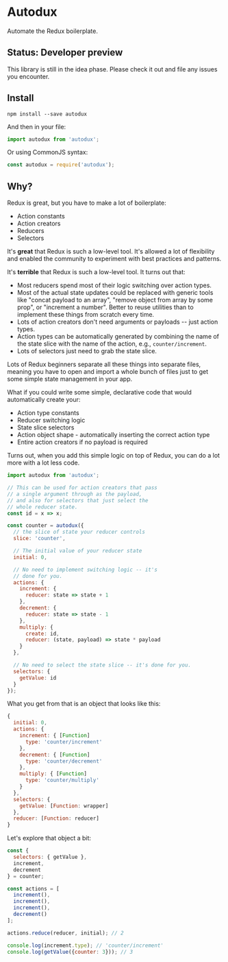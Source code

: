 # Autodux

Automate the Redux boilerplate.

## Status: Developer preview

This library is still in the idea phase. Please check it out and file any issues you encounter.

## Install

```
npm install --save autodux
```

And then in your file:

```js
import autodux from 'autodux';
```

Or using CommonJS syntax:

```js
const autodux = require('autodux');
```

## Why?

Redux is great, but you have to make a lot of boilerplate:

* Action constants
* Action creators
* Reducers
* Selectors

It's **great** that Redux is such a low-level tool. It's allowed a lot of flexibility and enabled the community to experiment with best practices and patterns.

It's **terrible** that Redux is such a low-level tool. It turns out that:

* Most reducers spend most of their logic switching over action types.
* Most of the actual state updates could be replaced with generic tools like "concat payload to an array", "remove object from array by some prop", or "increment a number". Better to reuse utilities
than to implement these things from scratch every time.
* Lots of action creators don't need arguments or payloads -- just action types.
* Action types can be automatically generated by combining the name of the state slice with the name of the action, e.g., `counter/increment`.
* Lots of selectors just need to grab the state slice.

Lots of Redux beginners separate all these things into separate files, meaning you have to open and import a whole bunch of files just to get some simple state management in your app.

What if you could write some simple, declarative code that would automatically create your:

* Action type constants
* Reducer switching logic
* State slice selectors
* Action object shape - automatically inserting the correct action type
* Entire action creators if no payload is required

Turns out, when you add this simple logic on top of Redux, you can do a lot more with a lot less code.

```js
import autodux from 'autodux';

// This can be used for action creators that pass
// a single argument through as the payload,
// and also for selectors that just select the
// whole reducer state.
const id = x => x;

const counter = autodux({
  // the slice of state your reducer controls
  slice: 'counter',

  // The initial value of your reducer state
  initial: 0,

  // No need to implement switching logic -- it's
  // done for you.
  actions: {
    increment: {
      reducer: state => state + 1
    },
    decrement: {
      reducer: state => state - 1
    },
    multiply: {
      create: id,
      reducer: (state, payload) => state * payload
    }
  },

  // No need to select the state slice -- it's done for you.
  selectors: {
    getValue: id
  }
});
```

What you get from that is an object that looks like this:
```js
{
  initial: 0,
  actions: {
    increment: { [Function]
      type: 'counter/increment'
    },
    decrement: { [Function]
      type: 'counter/decrement'
    },
    multiply: { [Function]
      type: 'counter/multiply'
    }
  },
  selectors: {
    getValue: [Function: wrapper]
  },
  reducer: [Function: reducer]
}
```

Let's explore that object a bit:

```js
const {
  selectors: { getValue },
  increment,
  decrement
} = counter;

const actions = [
  increment(),
  increment(),
  increment(),
  decrement()
];

actions.reduce(reducer, initial); // 2

console.log(increment.type); // 'counter/increment'
console.log(getValue({counter: 3})); // 3
```
